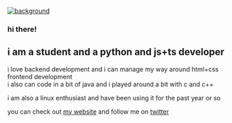 [![background](https://pbs.twimg.com/profile_banners/1347698201562914817/1631447380/1500x500)](https://marzeq.me)

### hi there!

## i am a student and a python and js+ts developer
i love backend development and i can manage my way around html+css frontend development
<br>
i also can code in a bit of java and i played around a bit with c and c++

i am also a linux enthusiast and have been using it for the past year or so

you can check out <a href="https://marzeq.me/" target="_blank">my website</a> and follow me on <a href="https://twitter.com/marzeqtwt/" target="_blank">twitter</a>

